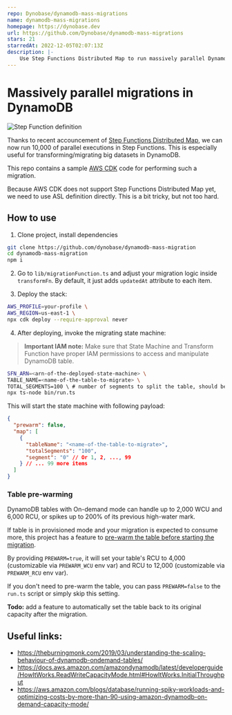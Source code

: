 ```yaml
---
repo: Dynobase/dynamodb-mass-migrations
name: dynamodb-mass-migrations
homepage: https://dynobase.dev
url: https://github.com/Dynobase/dynamodb-mass-migrations
stars: 21
starredAt: 2022-12-05T02:07:13Z
description: |-
    Use Step Functions Distributed Map to run massively parallel DynamoDB migrations in AWS CDK
---
```


# Massively parallel migrations in DynamoDB

![Step Function definition](./stepfunctions_graph.png)

Thanks to recent accouncement of [Step Functions Distributed Map](https://aws.amazon.com/blogs/aws/step-functions-distributed-map-a-serverless-solution-for-large-scale-parallel-data-processing/), we can now run 10,000 of parallel executions in Step Functions. This is especially useful for transforming/migrating big datasets in DynamoDB.

This repo contains a sample [AWS CDK](https://docs.aws.amazon.com/cdk/v2/guide/home.html) code for performing such a migration.

Because AWS CDK does not support Step Functions Distributed Map yet, we need to use ASL definition directly. This is a bit tricky, but not too hard.

## How to use

1. Clone project, install dependencies

```bash
git clone https://github.com/dynobase/dynamodb-mass-migration
cd dynamodb-mass-migration
npm i
```

2. Go to `lib/migrationFunction.ts` and adjust your migration logic inside `transformFn`. By default, it just adds `updatedAt` attribute to each item.

3. Deploy the stack:

```bash
AWS_PROFILE=your-profile \
AWS_REGION=us-east-1 \
npx cdk deploy --require-approval never
```

4. After deploying, invoke the migrating state machine:

> **Important IAM note:** Make sure that State Machine and Transform Function have proper IAM permissions to access and manipulate DynamoDB table.

```bash
SFN_ARN=<arn-of-the-deployed-state-machine> \
TABLE_NAME=<name-of-the-table-to-migrate> \
TOTAL_SEGMENTS=100 \ # number of segments to split the table, should be less than 10,000
npx ts-node bin/run.ts
```

This will start the state machine with following payload:

```json
{
  "prewarm": false,
  "map": [
    {
      "tableName": "<name-of-the-table-to-migrate>",
      "totalSegments": "100",
      "segment": "0" // Or 1, 2, ..., 99
    } // ... 99 more items
  ]
}
```

### Table pre-warming

DynamoDB tables with On-demand mode can handle up to 2,000 WCU and 6,000 RCU, or spikes up to 200% of its previous high-water mark.

If table is in provisioned mode and your migration is expected to consume more, this project has a feature to [pre-warm the table before starting the migration](https://aws.amazon.com/blogs/database/running-spiky-workloads-and-optimizing-costs-by-more-than-90-using-amazon-dynamodb-on-demand-capacity-mode/).

By providing `PREWARM=true`, it will set your table's RCU to 4,000 (customizable via `PREWARM_WCU` env var) and RCU to 12,000 (customizable via `PREWARM_RCU` env var).

If you don't need to pre-warm the table, you can pass `PREWARM=false` to the `run.ts` script or simply skip this setting.

**Todo:** add a feature to automatically set the table back to its original capacity after the migration.

## Useful links:

- https://theburningmonk.com/2019/03/understanding-the-scaling-behaviour-of-dynamodb-ondemand-tables/
- https://docs.aws.amazon.com/amazondynamodb/latest/developerguide/HowItWorks.ReadWriteCapacityMode.html#HowItWorks.InitialThroughput
- https://aws.amazon.com/blogs/database/running-spiky-workloads-and-optimizing-costs-by-more-than-90-using-amazon-dynamodb-on-demand-capacity-mode/

